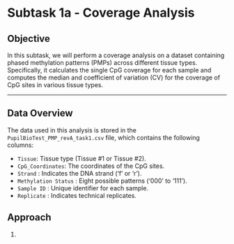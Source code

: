 # Subtask 1a - Coverage Analysis

## Objective

In this subtask, we will perform a coverage analysis on a dataset containing phased methylation patterns (PMPs) across different tissue types. Specifically, it calculates the single CpG coverage for each sample and computes the median and coefficient of variation (CV) for the coverage of CpG sites in various tissue types.



---

## Data Overview

The data used in this analysis is stored in the `PupilBioTest_PMP_revA_task1.csv` file, which contains the following columns:

- `Tissue`: Tissue type (Tissue #1 or Tissue #2).
- `CpG_Coordinates`: The coordinates of the CpG sites.
- `Strand` : Indicates the DNA strand (‘f’ or ‘r’).
- `Methylation Status` : Eight possible patterns (‘000’ to ‘111’).
- `Sample ID` : Unique identifier for each sample.
- `Replicate` : Indicates technical replicates. 

## Approach
1. 
